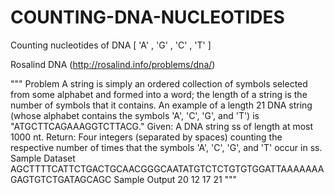 # COUNTING-DNA-NUCLEOTIDES
Counting nucleotides of DNA [ 'A' , 'G' , 'C' , 'T' ] 

Rosalind DNA (http://rosalind.info/problems/dna/)

"""
Problem
A string is simply an ordered collection of symbols selected from some alphabet and formed into a word; the length of a string is the number of symbols that it contains.
An example of a length 21 DNA string (whose alphabet contains the symbols 'A', 'C', 'G', and 'T') is "ATGCTTCAGAAAGGTCTTACG."
Given: A DNA string ss of length at most 1000 nt.
Return: Four integers (separated by spaces) counting the respective number of times that the symbols 'A', 'C', 'G', and 'T' occur in ss.
Sample Dataset
AGCTTTTCATTCTGACTGCAACGGGCAATATGTCTCTGTGTGGATTAAAAAAAGAGTGTCTGATAGCAGC
Sample Output
20 12 17 21
"""

